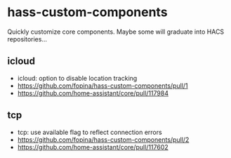 # hass-custom-components

Quickly customize core components. Maybe some will graduate into HACS repositories...

## icloud

*  icloud: option to disable location tracking
  * https://github.com/fopina/hass-custom-components/pull/1
  * https://github.com/home-assistant/core/pull/117984

## tcp

*  tcp: use available flag to reflect connection errors
  * https://github.com/fopina/hass-custom-components/pull/2
  * https://github.com/home-assistant/core/pull/117602
